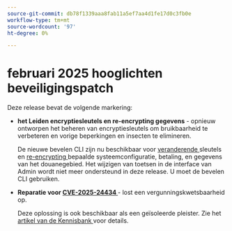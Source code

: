 ```yaml
---
source-git-commit: db78f1339aaa8fab11a5ef7aa4d1fe17d0c3fb0e
workflow-type: tm+mt
source-wordcount: '97'
ht-degree: 0%

---
```

# februari 2025 hooglichten beveiligingspatch

Deze release bevat de volgende markering:

* **het Leiden encryptiesleutels en re-encrypting gegevens** - opnieuw ontworpen het beheren van encryptiesleutels om bruikbaarheid te verbeteren en vorige beperkingen en insecten te elimineren.<!-- AC-12679 -->

  De nieuwe bevelen CLI zijn nu beschikbaar voor [ veranderende ](https://experienceleague.adobe.com/nl/docs/commerce-admin/systems/security/encryption-key) sleutels en [ re-encrypting ](https://developer.adobe.com/commerce/php/development/security/data-encryption/) bepaalde systeemconfiguratie, betaling, en gegevens van het douanegebied. Het wijzigen van toetsen in de interface van Admin wordt niet meer ondersteund in deze release. U moet de bevelen CLI gebruiken.

* **Reparatie voor [ CVE-2025-24434 ](https://nvd.nist.gov/vuln/detail/CVE-2025-24434)** - lost een vergunningskwetsbaarheid op.

  Deze oplossing is ook beschikbaar als een geïsoleerde pleister. Zie het [ artikel van de Kennisbank ](https://experienceleague.adobe.com/nl/docs/commerce-knowledge-base/kb/troubleshooting/known-issues-patches-attached/security-update-available-for-adobe-commerce-apsb25-08) voor details.<!-- AC-12755 -->
